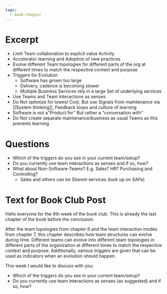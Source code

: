 ```yaml
---
tags:
  - book-chapter
---
```

# Excerpt

- Limit Team collaboration to explicit value Activity
- Accelerator learning and Adoption of new practices
- Evolve different Team topologies for different parts of the org at different times to match the respective context and purpose
- Triggers for Evolution
    - Software has grown too large
    - Delivery, cadence is becoming slower
    - Multiple Business Services rely in a large Set of underlying services
- Use Teams and Team Interactions as senses
- Do Not optimize for lowest Cost, But use Signals from maintenance via [[System thinking]], Feedback loops and culture of learning
- Software is not a"Product for" But rather a "conversation with"
- Do Not create separate maintenance/business as usual Teams as this prevents learning

# Questions

- Which of the triggers do you see in your current team/setup?
- Do you currently use team interactions as senses and if so, how?
- What about Non-Software-Teams? E.g. Sales? HR? Purchasing and Controlling?
    - Sales and others can be Shared-services (look up on SAFe)

# Text for Book Club Post

Hello everyone for the 9th week of the book club. This is already the last chapter of the book before the conclusion.

After the team topologies from chapter 6 and the team interaction modes from chapter 7, this chapter describes how team structures can evolve during time. Different teams can evolve into different team topologies in different parts of the organization at different times to match the respective context and purpose. Additionally, various triggers are given that can be used as indicators when an evolution should happen.

This week I would like to discuss with you:

- Which of the triggers do you see in your current team/setup?
- Do you currently use team interactions as senses (as suggested) and if so, how?
